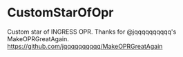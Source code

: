 # CustomStarOfOpr
Custom star of INGRESS OPR.
  Thanks for @jqqqqqqqqqq's MakeOPRGreatAgain.
  https://github.com/jqqqqqqqqqq/MakeOPRGreatAgain
